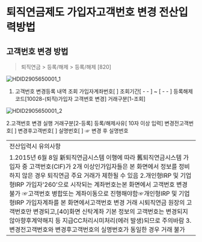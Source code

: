 # 퇴직연금제도 가입자고객번호 변경 전산입력방법
## 고객번호 변경 방법
> 퇴직연금 > 등록/해제 > 등록/해제 [820]

![HDID2905650001_1](HDID2905650001_1.jpg)

1. 고객번호 변경등록 내역 조회
가입자계좌번호[ ]
조회기간[ - - ] ~ [ - - ]
등록해제코드[10028-(퇴직)가입자 고객번호 변경]
거래구분[1-조회]

![HDID2905650001_2](HDID2905650001_2.jpg)

2.고객번호 변경 실행
거래구분[2-등록]
등록/해제사유[ 10자 이상 입력]
변경전고객번호[ ]
변경후고객번호[ ]
실명번호[ ] ☞ 변경 후 실명번호

<table><tbody><tr>
<td>
전산입력시 유의사항</td></tr><tr>
<td>1.2015년 6월 8일 新퇴직연금시스템 이행에 따라 舊퇴직연금시스템 가입자 중 고객번호(CIF)가 2개 이상인가입자들은 본 화면에서 정보를 정비하지 않은 경우
퇴직연금 주요 거래가 제한될 수 있음
2.개인형IRP 및 기업형IRP 가입자'260'으로 시작되는 계좌번호는본 화면에서 고객번호 변경 불가
☞고객번호 병합또는 계좌이동으로 진행해야함☞개인형IRP 및 기업형IRP 가입자계좌를 본 화면에서고객번호 변경 거래 시퇴직연금 원장의 고객번호만 변경되고,[40]화면 신탁계좌 기본 정보의 고객번호는 변경되지 않아향후계약해지 등 지급CC처리시미처리(에러 발생)되므로 주의바람
3. 변경전고객번호와 변경후고객번호의 실명번호가 동일한 경우 거래 불가</td></tr></tbody>
</table>


